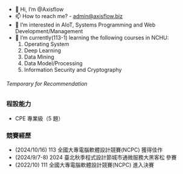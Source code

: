 - 👋 Hi, I’m @Axisflow
- 📫 How to reach me? - <admin@axisflow.biz>
- 👀 I’m interested in AIoT, Systems Programming and Web Development/Management
- 🌱 I’m currently(113-1) learning the following courses in NCHU:
    1. Operating System
    2. Deep Learning
    3. Data Mining
    4. Data Model/Processing
    5. Information Security and Cryptography

<!--- 💞️ I’m looking to collaborate on --->
###### Temporary for Recommendation
### 程設能力
- CPE 專業級（5 題）

### 競賽經歷
- (2024/10/16) 113 全國大專電腦軟體設計競賽(NCPC) 獲得佳作
- (2024/9/7-8) 2024 臺北秋季程式設計節城市通微服務大黑客松 參賽
- (2022/10) 111 全國大專電腦軟體設計競賽(NCPC) 進入決賽

<!---
Axialflow/Axialflow is a ✨ special ✨ repository because its `README.md` (this file) appears on your GitHub profile.
You can click the Preview link to take a look at your changes.
--->
